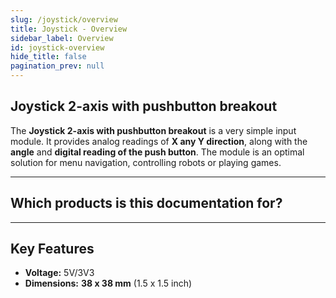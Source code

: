 ```yaml
---
slug: /joystick/overview
title: Joystick - Overview
sidebar_label: Overview
id: joystick-overview
hide_title: false
pagination_prev: null
---
```


## Joystick 2-axis with pushbutton breakout

The **Joystick 2-axis with pushbutton breakout** is a very simple input module. It provides analog readings of **X any Y direction**, along with the **angle** and **digital reading of the push button**. The module is an optimal solution for menu navigation, controlling robots or playing games.

<CenteredImage src="/img/joystick/333089.jpg" alt="Joystick module" caption="Joystick module" />

---

## Which products is this documentation for?

<QuickLink 
  title="Joystick 2-axis with pushbutton breakout
" 
  description="333089"
  url="https://solde.red/333089/productPage"
  image="/img/joystick/333089.jpg" 
/>

---

## Key Features

- **Voltage:** 5V/3V3
- **Dimensions:** **38 x 38 mm** (1.5 x 1.5 inch)